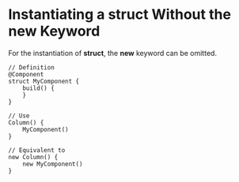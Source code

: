 # Instantiating a struct Without the new Keyword<a name="EN-US_TOPIC_0000001110788984"></a>

For the instantiation of  **struct**, the  **new**  keyword can be omitted.

```
// Definition
@Component
struct MyComponent {
    build() {
    }
}

// Use
Column() {
    MyComponent()
}

// Equivalent to
new Column() {
    new MyComponent()
}
```

